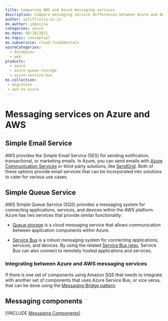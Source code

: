 ```yaml
---
title: Comparing AWS and Azure messaging services
description: Compare messaging service differences between Azure and AWS. Know Azure equivalents for Simple Email Service, Simple Queue Service, and messaging components.
author: splitfinity-zz-zz
ms.author: yubaijna
categories: azure
ms.date: 08/10/2021
ms.topic: conceptual
ms.subservice: cloud-fundamentals
azureCategories:
  - databases
  - web
products:
  - azure
  - azure-queue-storage
  - azure-service-bus
ms.collection: 
 - migration
 - aws-to-azure
---
```


# Messaging services on Azure and AWS

## Simple Email Service

AWS provides the Simple Email Service (SES) for sending notification, transactional, or marketing emails. In Azure, you can send emails with [Azure Communication Services](https://azure.microsoft.com/products/communication-services) or third-party solutions, like [SendGrid](https://sendgrid.com/partners/azure). Both of these options provide email services that can be incorporated into solutions to cater for various use cases.

## Simple Queue Service

AWS Simple Queue Service (SQS) provides a messaging system for connecting applications, services, and devices within the AWS platform. Azure has two services that provide similar functionality:

- [Queue storage](/azure/storage/queues/storage-quickstart-queues-nodejs?tabs=passwordless%2Croles-azure-portal%2Cenvironment-variable-windows%2Csign-in-azure-cli) is a cloud messaging service that allows communication between application components within Azure.

- [Service Bus](https://azure.microsoft.com/services/service-bus) is a robust messaging system for connecting applications, services, and devices. By using the related [Service Bus relay](/azure/service-bus-relay/relay-what-is-it), Service Bus can also connect to remotely hosted applications and services.

### Integrating between Azure and AWS messaging services

If there is one set of components using Amazon SQS that needs to integrate with another set of components that uses Azure Service Bus, or vice versa, that can be done using the [Messaging Bridge pattern](/azure/architecture/patterns/messaging-bridge).

## Messaging components

[!INCLUDE [Messaging Components](../../includes/aws/messaging.md)]
